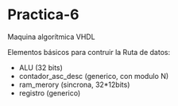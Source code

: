 # Practica-6
Maquina algorítmica VHDL

Elementos básicos para contruir la Ruta de datos:
  - ALU (32 bits)
  - contador_asc_desc (generico, con modulo N)
  - ram_merory (sincrona, 32*12bits)
  - registro (generico)
